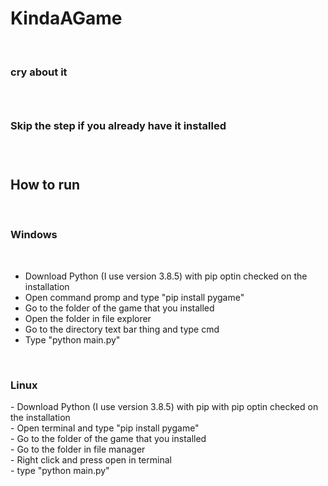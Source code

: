 <h1>KindaAGame</h1> <br>
<h3>cry about it<h3> <br>
<h3>Skip the step if you already have it installed<h3> <br>

<h2>How to run</h2> <br>
<h3>Windows</h3> <br>
  
- Download Python (I use version 3.8.5) with pip optin checked on the installation  <br>
- Open command promp and type "pip install pygame" <br>
- Go to the folder of the game that you installed <br>
- Open the folder in file explorer <br>
- Go to the directory text bar thing and type cmd <br>
- Type "python main.py" <br>
<br>
<h3>Linux</h3>
- Download Python (I use version 3.8.5) with pip with pip optin checked on the installation <br>
- Open terminal and type "pip install pygame" <br>
- Go to the folder of the game that you installed <br>
- Go to the folder in file manager <br>
- Right click and press open in terminal <br>
- type "python main.py" <br>
